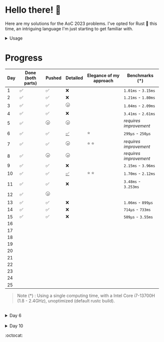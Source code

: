 # **Hello there! :wave:**

Here are my solutions for the AoC 2023 problems. I've opted for Rust :crab: this time,  an intriguing language I'm just starting to get familiar with.

<details>
<summary>Usage</summary>
<br>
 
 > Note : Intended for Windows machines

- _Paste your input inside_ ***input.txt***
- Run: ```make run n``` for day n, part 1, or ```make run np2``` for part 2.
  
> Use ```make clear``` if you wish to delete the generated executables

</details>



# Progress

| Day | Done (both parts)    | Pushed               | Detailed               | Elegance of my approach | Benchmarks (*)       |
|-----|----------------------|----------------------|------------------------|-------------------------|--------------------- | 
| 1   | :white_check_mark:   |  :white_check_mark:  |    :x:                 |                         | `1.01ms` - `3.15ms`  |
| 2   | :white_check_mark:   |  :white_check_mark:  |    :x:                 |                         | `1.21ms` - `1.80ms`  |
| 3   | :white_check_mark:   |  :white_check_mark:  | :clock430:             |                         | `1.04ms` - `2.09ms`  |
| 4   | :white_check_mark:   |  :white_check_mark:  |    :x:                 |                         | `3.41ms` - `2.61ms`  |
| 5   | :white_check_mark:   |     :clock430:       | :clock430:             |                         |_requires improvement_|
| 6   | :white_check_mark:   |  :white_check_mark:  |[:white_check_mark:](#6)|        :star:           | `299µs` - `250µs`    |
| 7   | :white_check_mark:   |  :white_check_mark:  | :clock430:             |     :star:  :star:      |_requires improvement_|
| 8   | :white_check_mark:   |     :clock430:       | :clock430:             |                         |_requires improvement_|
| 9   | :white_check_mark:   |  :white_check_mark:  |    :x:                 |                         | `2.15ms` - `3.96ms`  |
| 10  | :white_check_mark:   |  :white_check_mark:  |[:white_check_mark:](#10)|     :star:  :star:      | `1.70ms` - `2.12ms`  |
| 11  | :white_check_mark:   |  :white_check_mark:  |    :x:                 |                         | `3.48ms` - `3.253ms` |
| 12  | :white_check_mark:   |     :clock430:       |                        |                         |                      |
| 13  | :white_check_mark:   | :white_check_mark:   |    :x:                 |                         | `1.06ms` - `899µs`   |
| 14  | :white_check_mark:   | :white_check_mark:   |    :x:                 |                         |  `714µs` - `733ms`   |
| 15  | :white_check_mark:   | :white_check_mark:   | :x:                 |                         |  `509µs` - `3.55ms`  |
| 16  |                      |                      |                        |                         |                      |
| 17  |                      |                      |                        |                         |                      |
| 18  |                      |                      |                        |                         |                      |
| 19  |                      |                      |                        |                         |                      |
| 20  |                      |                      |                        |                         |                      |
| 21  |                      |                      |                        |                         |                      |
| 22  |                      |                      |                        |                         |                      |
| 23  |                      |                      |                        |                         |                      |
| 24  |                      |                      |                        |                         |                      |
| 25  |                      |                      |                        |                         |                      |

 > Note (*) : Using a single computing time, with a Intel Core i7-13700H (1.8 - 2.4GHz), unoptimized (default rustc build).

<br>

<details>
<summary id="6">Day 6</summary>
<br>
 
To determine the number of ways to win a race, we consider the score $s_k$ achieved by pressing the button for $k$ milliseconds. This score is calculated by multiplying the duration the button is pressed $k$ by the remaining time $T - k$, where $T$ is the total race duration.

Mathematically, this is expressed as ${s_k} = k(T - k)$ for $k$ in { ${0, 1, \dots, T}$ }.

The objective is to find the number of possible values of $k$ for which $s_k > R$, where $R$ is the race record. This leads to the inequality:

$k^2 - T k + R < 0$

The corresponding quadratic equation is $k^2 - T k + R = 0$, with a determinant $\Delta = \sqrt{T^2 - 4R}$.

If $T^2 - 4R \leq 0$, then the inequality has no solution. However, if $T^2 - 4R > 0$, two solutions $x_+$ and $x_-$ are obtained:

$x_{\pm} = \frac{T \pm \sqrt{\Delta}}{2}$

The solution to the problem is then the count of integers within the range $[x_-, x_+]$ (inclusive and limited to the interval $[0, T]$). This is because the function $f(k) = k^2 - T k + R$ defines an upward-oriented parabolic curve, and we seek the portion below zero.

To find the solution, we calculate $\lceil x_+ \rceil - \lfloor x_- \rfloor + 1.$


</details>

<br>

<details>
<summary id="10">Day 10</summary>
<br>
 
I found this problem quite stimulating. After reading the question, I instantly thought that, once the loop was fully determined, there was a way to compute the amount of enclosed tiles without having to go through each element over again.
Turns out there was a way !

### Main idea
The general idea is to consider the loop as a polygon, find its area and substract the outer area, given by the number of elements of the loop. 

Consider the given example : 

![Zero](Images/10_0.png)

Which we will redraw as :

![One](Images/10_1.png)

Here the loop encapsulates a single tile, so the answer we're looking for is $1$. Let's consider each tile as a square of side $1$. The tiles of the loop hence describe a polygon $P$, as shown in yellow here :

![Two](Images/10_2.png)

We don't want to take into account the area taken by the tiles of the loop, so, since they each represent an area of $1$, we can just compute the area of $P$ and substract to it the amount of elements of the loop, right ?
Well, technically, yes, but actually we don't know the area of $P$, since what we _can_ have are the positions of the vertices of the polygon in dashed line, $P_-$, not $P$ itself.

### Area of a polygon
Also, how do we find the area of such polygon ? Well, for this we can use [the following formula](https://en.wikipedia.org/wiki/Polygon#Area), where $(x_i, y_i)$ are the vertices of the polygon, with $x_{n+1}=x_0$ and $y_{n+1}=y_0$ :

$$
A = \frac{1}{2}|\sum_{i=1}^{n} x_iy_{i+1}-y_ix_{i+1}|
$$

Which can be simplified, since $P_-$ has only $90$ degrees edges, to :

$$
A_{P_-} = |\sum_{i=1}^{\frac{n}{2}} x_{2i}y_{2i+1}-y_{2i}x_{2i+1}|
$$

Ok that's nice, but how do we get the area of $P$, $A_P$, from $A_{P_-}$ ?
Looking at the following image, what we can do this by summing the area of $P_-$ _(in green)_ with the  outside area of $P$ _(blue + green)_

<a name="P-and-P-minus"></a>
$P$ and $P_-$

![Three](Images/10_3.png)

To find the outside area in blue, let's consider the vertices of the polygon in dashed line, $P_-$. There are $2$ kinds of vertices, the  `outer` ones (pointing _outside_ of the polygon), and the `inner` ones (pointing _inside_). In the previous pictures there are $8$ outer vertices and $4$ inner ones. You can see that the tile of the outer vertices each account for an area of $\frac{3}{4}$ in blue whereas the inner ones only account for an area of $\frac{1}{4}$. The remaining tiles in the loop account for an area of $\frac{1}{2}$. 

And there you have it ! To find the area enclosed by the loop, compute the area of $P$ with $A_P = A_{P_-} + A_o$ _(where $A_o$ is the oustide area, in blue)_, and substract to it the amount of elements that constitute the loop.

We can express $A_o$ as follows, where $v_o$ is the amount of `outside` vertices of the loop, $v_i$ the amount of `inner` vertices, and $l$ is the number of loop elements :

$$
(*) : A_P = A_{P_-} + \frac{1}{4} [3v_o + v_i + 2(l - v_o - v_i)]
$$

### $v_o$ and $v_i$
To find $v_o$ and $v_i$, let's think about how we draw a _only-90 degrees_ polygon. For instance, when drawing a square, one can start with a vertical line _(Step 1)_, then make a right turn _(Step 2)_ and $2$ more right turns _(Steps 3 and 4)_ in order to complete the shape.

| Step 1                  | Step 2                    | Step 3                    | Step 4                    |
|-------------------------|---------------------------|---------------------------|---------------------------|
 ![Four](Images/10_4.png) | ![Five](Images/10_5.png)  | ![Six](Images/10_6.png)   | ![Seven](Images/10_7.png) |

If after _Step 3_, we instead dediced to turn left, we would have had to make $2$ more right turns to complete the shape, this would have looked a bit like so :

| Step 3                        | Step 4                    | Step 5                    | Step 6                    |
|-------------------------------|---------------------------|---------------------------|---------------------------|
 ![SixBis](Images/10_6_bis.png) | ![Eight](Images/10_8.png) | ![Nine](Images/10_9.png)  | ![Ten](Images/10_10.png) |

When drawing a polygon with only $90$ degrees edges, you can think of it as drawing a shape with a total of $360$ degrees, where a right turn gets you closer to your goal by $90$ degrees, and a left turn gets you $90$ degrees back _(assuming your first turn was right, otherwise it's the other way around)_

### Good and bad turns
With this in mind, there must be exactly $4$ "good" turns more than "bad" ones in order to complete the polygon. You can convice yourself that "good" turns represent the `outer` vertices, while "bad" turns represent the `inner` ones. So, to know which vertices are `outer` and which are `inner`, we can just count the number of left turns and right turns, whichever has the most is the "good" turn.

And ... that's it ! This is exactly what the script `10p2_v1.rs` inside `Former Versions` does. But yes, this is a former version, it turns out we can do slightly better.
Consider [$P$ and $P_-$](#P-and-P-minus) once again. We actually don't need $P$ at all, we can simply get the area of $P_-$ and substract the part of this area that corresponds to the loop tiles ! Contrary to earlier, the outer vertices account for $\frac{1}{4}$ of a unit whereas the inner ones account for $\frac{3}{4}$ of a unit.

Thus, the area we're looking for (the enclosed area) becomes :

$$
A_e = A_{p_-} - \frac{1}{4} [v_o + 3v_i + 2(l - v_o - v_i)]
$$  

If you've been paying close attention, you may remember that we formulated a [relation](#Good-and-bad-turns) between $v_o$ and $v_i$, which we can express as :

$$
v_o = v_i + 4
$$

This simplifies the equation $(*)$ to :

$$
A_e = A_{P_-} - \frac{l}{2} + 1
$$

Finally, the solution becomes :

$$
A_e = |\sum_{i=1}^{\frac{n}{2}} x_{2i}y_{2i+1}-y_{2i}x_{2i+1}| - \frac{l}{2} + 1
$$

 > l is the amount of tiles of the loop  
$(x_i, y_i)$ are the positions of the vertices of the loop



</details>
 


:octocat:
